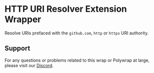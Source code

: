 # HTTP URI Resolver Extension Wrapper
Resolve URIs prefaced with the `github.com`, `http` or `https` URI authority.

## Support

For any questions or problems related to this wrap or Polywrap at large, please visit our [Discord](https://discord.polywrap.io).
